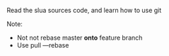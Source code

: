 Read the slua sources code, and learn how to use git

Note:

* Not not rebase master **onto** feature branch
* Use pull —rebase